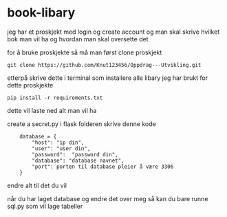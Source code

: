 # book-libary 
jeg har et proskjekt med login og create account og man skal skrive hvilket bok man vil ha og hvordan man skal oversette det

for å bruke proskjekte så må man først clone proskjekt

`git clone https://github.com/Knut123456/Oppdrag---Utvikling.git`

etterpå skrive dette i terminal som installere alle libary jeg har brukt for dette proskjekte

`pip install -r requirements.txt`

dette vil laste ned alt man vil ha 

create a secret.py i flask folderen
skrive denne kode
```
    database = {
        "host": "ip din",
        "user": "user din",
        "password":  "password din", 
        "database": "database navnet",
        "port": porten til database pleier å være 3306 
    }
```

endre alt til det du vil

når du har laget database og endre det over meg så kan du bare runne sql.py som vil lage tabeller





